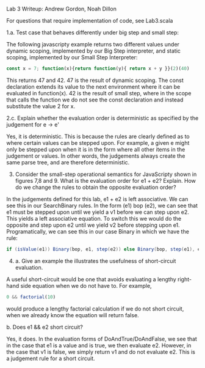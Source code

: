 Lab 3 Writeup: Andrew Gordon, Noah Dillon

For questions that require implementation of code, see Lab3.scala

1.a.  Test case that behaves differently under big step and small step:

The following javascripty example returns two different values under dynamic scoping, implemented by our Big Step interpreter, and static scoping, implemented by our Small Step Interpreter:

```javascript
const x = 7; function(x){return function(y){ return x + y }}(2)(40)
```

This returns 47 and 42.  47 is the result of dynamic scoping.  The const declaration extends its value to the next environment where it can be evaluated in function(x).  42 is the result of small step, where in the scope that calls the function we do not see the const declaration and instead substitute the value 2 for x.  

2.c.  Explain whether the evaluation order is deterministic as specified by the judgement for e -> e'

Yes, it is deterministic.  This is because the rules are clearly defined as to where certain values can be stepped upon.  For example, a given e might only be stepped upon when it is in the form where all other items in the judgement or values.  In other words, the judgements always create the same parse tree, and are therefore deterministic.

3.  Consider the small-step operational semantics for JavaScripty shown in figures 7,8 and 9.  What is the evaluation order for e1 + e2?  Explain.  How do we change the rules to obtain the opposite evaluation order?

In the judgements defined for this lab, e1 + e2 is left associative.  We can see this in our SearchBinary rules.  In the form (e1) bop (e2), we can see that e1 must be stepped upon until we yield a v1 before we can step upon e2.  This yields a left associative equation.  To switch this we would do the opposite and step upon e2 until we yield v2 before stepping upon e1.  Programatically, we can see this in our case Binary in which we have the rule:

```scala
if (isValue(e1)) Binary(bop, e1, step(e2)) else Binary(bop, step(e1), e2)
```

4. a.  Give an example the illustrates the usefulness of short-circuit evaluation.

A useful short-circuit would be one that avoids evaluating a lengthy right-hand side equation when we do not have to.  For example,
```javascript
0 && factorial(10)
```
would produce a lengthy factorial calculation if we do not short circuit, when we already know the equation will return false.

b.  Does e1 && e2 short circuit?  

Yes, it does.  In the evaluation forms of DoAndTrue/DoAndFalse, we see that in the case that e1 is a value and is true, we then evaluate e2.  However, in the case that v1 is false, we simply return v1 and do not evaluate e2.  This is a judgement rule for a short circuit.